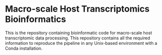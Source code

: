 # Macro-scale Host Transcriptomics Bioinformatics
This is the repository containing bioinformatic code for macro-scale host transcriptomic data processing. This repository contains all the required information to reproduce the pipeline in any Unix-based environment with a Conda installation.
